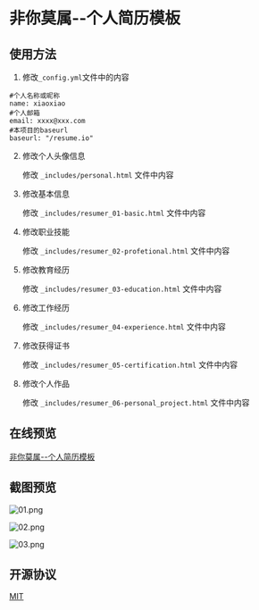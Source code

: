 # 非你莫属--个人简历模板

## 使用方法

1. 修改`_config.yml`文件中的内容

```
#个人名称或昵称
name: xiaoxiao
#个人邮箱
email: xxxx@xxx.com
#本项目的baseurl
baseurl: "/resume.io"
```
2. 修改个人头像信息

	修改 `_includes/personal.html` 文件中内容

3. 修改基本信息
 
	修改 `_includes/resumer_01-basic.html` 文件中内容

4. 修改职业技能

    修改 `_includes/resumer_02-profetional.html` 文件中内容

5. 修改教育经历

    修改 `_includes/resumer_03-education.html` 文件中内容

6. 修改工作经历

    修改 `_includes/resumer_04-experience.html` 文件中内容

7. 修改获得证书

	修改 `_includes/resumer_05-certification.html` 文件中内容

8. 修改个人作品

	修改 `_includes/resumer_06-personal_project.html` 文件中内容

 
## 在线预览

[非你莫属--个人简历模板](http://xiaodan_yu.gitee.io/resume.io)

## 截图预览

![01.png](http://xiaodan_yu.gitee.io/resume.io/snapshot/01.png)

![02.png](http://xiaodan_yu.gitee.io/resume.io/snapshot/02.png)

![03.png](http://xiaodan_yu.gitee.io/resume.io/snapshot/03.png)

## 开源协议
[MIT](https://gitee.com/xiaodan_yu/resume.io/blob/master/LICENSE)
